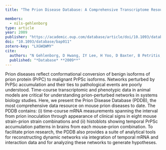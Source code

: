 ```yaml
---
title: "The Prion Disease Database: A Comprehensive Transcriptome Resource for Systems Biology Research in Prion Diseases"

members:
  - nils-gehlenborg
type: article
year: 2009
publisher: "https://academic.oup.com/database/article/doi/10.1093/database/bap011/356471"
doi: "10.1093/database/bap011"
zotero-key: "LXGWQWMY"
cite:
  authors: "N Gehlenborg, D Hwang, IY Lee, H Yoo, D Baxter, B Petritis, R Pitstick, B Marzolf, SJ DeArmond, GA Carlson, L Hood"
  published: "*Database* **2009**"
---
```

Prion diseases reflect conformational conversion of benign isoforms of prion protein (PrPC) to malignant PrPSc isoforms. Networks perturbed by PrPSc accumulation and their ties to pathological events are poorly understood. Time-course transcriptomic and phenotypic data in animal models are critical for understanding prion-perturbed networks in systems biology studies. Here, we present the Prion Disease Database (PDDB), the most comprehensive data resource on mouse prion diseases to date. The PDDB contains: (i) time-course mRNA measurements spanning the interval from prion inoculation through appearance of clinical signs in eight mouse strain-prion strain combinations and (ii) histoblots showing temporal PrPSc accumulation patterns in brains from each mouse–prion combination. To facilitate prion research, the PDDB also provides a suite of analytical tools for reconstructing dynamic networks via integration of temporal mRNA and interaction data and for analyzing these networks to generate hypotheses.
